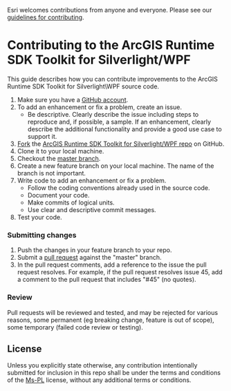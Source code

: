 Esri welcomes contributions from anyone and everyone. Please see our
[guidelines for contributing](https://github.com/esri/contributing).

# Contributing to the ArcGIS Runtime SDK Toolkit for Silverlight/WPF

This guide describes how you can contribute improvements to the ArcGIS Runtime SDK Toolkit for Silverlight\WPF source code.

1. Make sure you have a [GitHub account](https://github.com/signup/free).
2. To add an enhancement or fix a problem, create an issue.    
    * Be descriptive.  Clearly describe the issue including steps to reproduce and, if possible, a sample.  If an enhancement, clearly describe the additional functionality and provide a good use case to support it.     
3. [Fork](https://help.github.com/articles/fork-a-repo) the [ArcGIS Runtime SDK Toolkit for Silverlight/WPF repo](https://github.com/Esri/arcgis-toolkit-sl-wpf/) on GitHub.
4. Clone it to your local machine.
5. Checkout the [master branch](https://github.com/Esri/arcgis-toolkit-sl-wpf/tree/master).
6. Create a new feature branch on your local machine.  The name of the branch is not important.     
7. Write code to add an enhancement or fix a problem.  
    * Follow the coding conventions already used in the source code.
    * Document your code.
    * Make commits of logical units.  
    * Use clear and descriptive commit messages.
8. Test your code.

### Submitting changes
1. Push the changes in your feature branch to your repo.
2. Submit a [pull request](https://help.github.com/articles/using-pull-requests) against the "master" branch. 
3. In the pull request comments, add a reference to the issue the pull request resolves.  For example, if the pull request resolves issue 45, add a comment to the pull request that includes "#45" (no quotes).    

### Review
Pull requests will be reviewed and tested, and may be rejected for various reasons, some permanent (eg breaking change, feature is out of scope), some temporary (failed code review or testing).  
 

## License
Unless you explicitly state otherwise, any contribution intentionally submitted for inclusion in this repo shall be under the terms and conditions of the [Ms-PL](license.txt) license, without any additional terms or conditions.   

